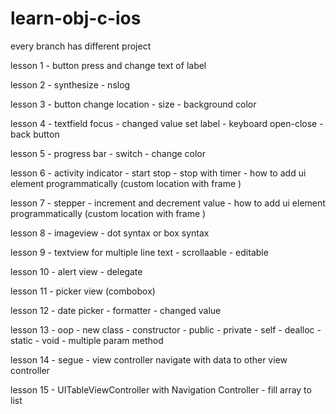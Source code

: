 # learn-obj-c-ios

every branch has different project

lesson 1 - button press and change text of label 

lesson 2 - synthesize - nslog

lesson 3 - button change location - size - background color

lesson 4 - textfield focus - changed value set label - keyboard open-close - back button

lesson 5 - progress bar - switch - change color

lesson 6 - activity indicator - start stop - stop with timer - how to add ui element programmatically (custom location with frame )

lesson 7 - stepper - increment and decrement  value - how to add ui element programmatically (custom location with frame )

lesson 8 - imageview - dot syntax or box syntax 

lesson 9 - textview for multiple line text - scrollaable - editable

lesson 10 - alert view - delegate

lesson 11 - picker view (combobox)

lesson 12 - date picker - formatter - changed value

lesson 13 - oop - new class - constructor - public - private - self - dealloc - static - void - multiple param method

lesson 14 - segue - view controller navigate with data to other view controller

lesson 15 - UITableViewController with Navigation Controller - fill array to list

